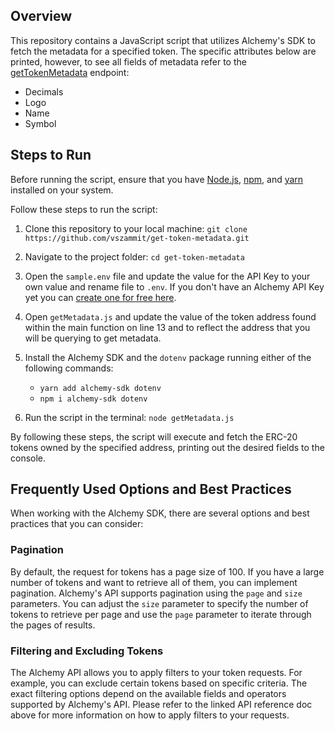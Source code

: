 ## Overview
This repository contains a JavaScript script that utilizes Alchemy's SDK to fetch the metadata for a specified token. The specific attributes below are printed, however, to see all fields of metadata refer to the [getTokenMetadata](https://alchemyenterprisegroup.readme.io/alchemy-docs/reference/alchemy-gettokenmetadata) endpoint:

- Decimals
- Logo
- Name
- Symbol


## Steps to Run

Before running the script, ensure that you have [Node.js](https://docs.npmjs.com/downloading-and-installing-node-js-and-npm), [npm](https://docs.npmjs.com/downloading-and-installing-node-js-and-npm), and [yarn](https://classic.yarnpkg.com/lang/en/docs/install/#mac-stable) installed on your system. 

Follow these steps to run the script:

1. Clone this repository to your local machine:
`git clone https://github.com/vszammit/get-token-metadata.git`


2. Navigate to the project folder: `cd get-token-metadata`


3. Open the `sample.env` file and update the value for the API Key to your own value and rename file to `.env`. If you don't have an Alchemy API Key yet you can [create one for free here](https://alchemy.com/?a=starter-code).

4. Open `getMetadata.js` and update the value of the token address found within the main function on line 13 and to reflect the address that you will be querying to get metadata. 


5. Install the Alchemy SDK and the `dotenv` package running either of the following commands:
    - `yarn add alchemy-sdk dotenv`
    - `npm i alchemy-sdk dotenv`

6. Run the script in the terminal: `node getMetadata.js`


By following these steps, the script will execute and fetch the ERC-20 tokens owned by the specified address, printing out the desired fields to the console.


## Frequently Used Options and Best Practices
When working with the Alchemy SDK, there are several options and best practices that you can consider:

### Pagination
By default, the request for tokens has a page size of 100. If you have a large number of tokens and want to retrieve all of them, you can implement pagination. Alchemy's API supports pagination using the `page` and `size` parameters. You can adjust the `size` parameter to specify the number of tokens to retrieve per page and use the `page` parameter to iterate through the pages of results.

### Filtering and Excluding Tokens
The Alchemy API allows you to apply filters to your token requests. For example, you can exclude certain tokens based on specific criteria. The exact filtering options depend on the available fields and operators supported by Alchemy's API. Please refer to the linked API reference doc above for more information on how to apply filters to your requests.
